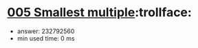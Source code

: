 [005 Smallest multiple](http://projecteuler.net/problem=5):trollface:
========================

- answer: 232792560 
- min used time: 0 ms

